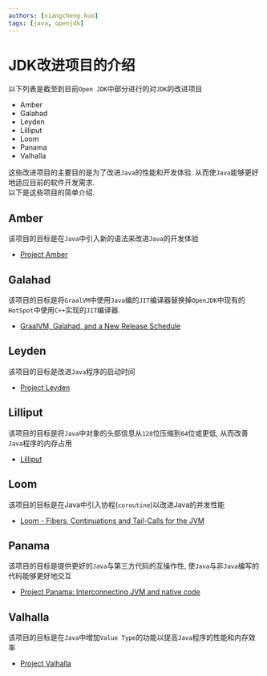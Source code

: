 ```yaml
---
authors: [xiangcheng.kuo]
tags: [java, openjdk]
---
```

# JDK改进项目的介绍

以下列表是截至到目前`Open JDK`中部分进行的对`JDK`的改进项目

- Amber
- Galahad
- Leyden
- Lilliput
- Loom
- Panama
- Valhalla

这些改进项目的主要目的是为了改进`Java`的性能和开发体验. 
从而使`Java`能够更好地适应目前的软件开发需求.<br/>
以下是这些项目的简单介绍.

<!--truncate-->

## Amber

该项目的目标是在`Java`中引入新的语法来改进`Java`的开发体验

- [Project Amber](https://openjdk.org/projects/amber/)

## Galahad

该项目的目标是将`GraalVM`中使用`Java`编的`JIT`编译器替换掉`OpenJDK`中现有的`HotSpot`中使用`C++`实现的`JIT`编译器.

- [GraalVM, Galahad, and a New Release Schedule](https://medium.com/graalvm/graalvm-galahad-and-a-new-release-schedule-d081d1031bba)

## Leyden

该项目的目标是改进`Java`程序的启动时间

- [Project Leyden](https://openjdk.org/projects/leyden/)

## Lilliput

该项目的目标是将`Java`中对象的头部信息从`128`位压缩到`64`位或更低, 从而改善`Java`程序的内存占用

- [Lilliput](https://openjdk.org/projects/lilliput/)

## Loom

该项目的目标是在Java中引入协程(`coroutine`)以改进Java的并发性能

- [Loom - Fibers, Continuations and Tail-Calls for the JVM](https://openjdk.org/projects/loom/)

## Panama

该项目的目标是提供更好的`Java`与第三方代码的互操作性, 使`Java`与非`Java`编写的代码能够更好地交互

- [Project Panama: Interconnecting JVM and native code](https://openjdk.org/projects/panama/)

## Valhalla

该项目的目标是在`Java`中增加`Value Type`的功能以提高`Java`程序的性能和内存效率

- [Project Valhalla](https://openjdk.org/projects/valhalla/)